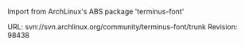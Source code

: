 Import from ArchLinux's ABS package 'terminus-font'

URL: svn://svn.archlinux.org/community/terminus-font/trunk
Revision: 98438
